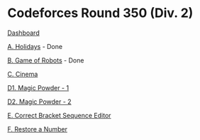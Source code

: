 # Codeforces Round 350 (Div. 2)

[Dashboard](https://codeforces.com/contest/670)

[A. Holidays](https://codeforces.com/contest/670/problem/A) - Done

[B. Game of Robots](https://codeforces.com/contest/670/problem/B) - Done

[C. Cinema](https://codeforces.com/contest/670/problem/C)

[D1. Magic Powder - 1](https://codeforces.com/contest/670/problem/D1)

[D2. Magic Powder - 2](https://codeforces.com/contest/670/problem/D2)

[E. Correct Bracket Sequence Editor](https://codeforces.com/contest/670/problem/E)

[F. Restore a Number](https://codeforces.com/contest/670/problem/F)
